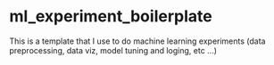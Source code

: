 # ml_experiment_boilerplate
This is a template that I use to do machine learning experiments (data preprocessing, data viz, model tuning and loging, etc ...)
